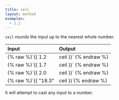```yaml
---
title: ceil
layout: method
examples:
  - 1.2
---
```


`ceil` rounds the input up to the nearest whole number.

| Input                                      | Output |
|:-------------------------------------------|:-------|
| {% raw %}`{{ 1.2 | ceil }}`   {% endraw %} | 2      |
| {% raw %}`{{ 1.7 | ceil }}`   {% endraw %} | 2      |
| {% raw %}`{{ 2.0 | ceil }}`   {% endraw %} | 2      |
| {% raw %}`{{ "18.3" | ceil }}`{% endraw %} | 19     |

It will attempt to cast any input to a number.
